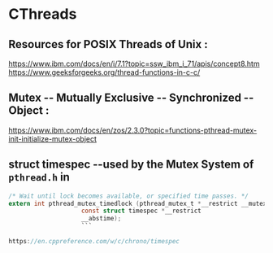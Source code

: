 # CThreads
## Resources for POSIX Threads of Unix :
https://www.ibm.com/docs/en/i/7.1?topic=ssw_ibm_i_71/apis/concept8.htm
<br/>
https://www.geeksforgeeks.org/thread-functions-in-c-c/

## Mutex -- Mutually Exclusive -- Synchronized -- Object :
https://www.ibm.com/docs/en/zos/2.3.0?topic=functions-pthread-mutex-init-initialize-mutex-object

## struct timespec --used by the Mutex System of `pthread.h` in 
```c
/* Wait until lock becomes available, or specified time passes. */
extern int pthread_mutex_timedlock (pthread_mutex_t *__restrict __mutex,
				    const struct timespec *__restrict
				    __abstime);
				    ``` 
				    
https://en.cppreference.com/w/c/chrono/timespec
